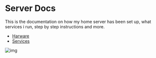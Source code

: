 # Server Docs
This is the documentation on how my home server has been set up, what services i run, step by step instructions and more.

- [Harware](docs/hardware.md)
- [Services](docs/services.md)

![img](https://beebom.com/wp-content/uploads/2020/01/Hide-the-Pain-Harold-is-Imgur%E2%80%99s-Meme-of-the-Decade.jpg)
